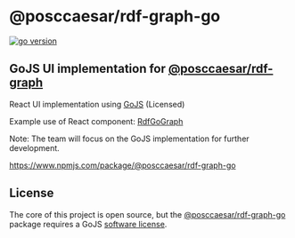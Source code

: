 # @posccaesar/rdf-graph-go

[![go version](https://img.shields.io/npm/v/@posccaesar/rdf-graph-go)](CHANGELOG.md)

## GoJS UI implementation for [@posccaesar/rdf-graph](https://github.com/equinor/rdf-graph)

React UI implementation using [GoJS](https://gojs.net/latest/index.html) (Licensed)

Example use of React component: [RdfGoGraph](/apps/playground/src/components/go/)

Note: The team will focus on the GoJS implementation for further development.

<https://www.npmjs.com/package/@posccaesar/rdf-graph-go>

## License

The core of this project is open source, but the [@posccaesar/rdf-graph-go](https://www.npmjs.com/package/@posccaesar/rdf-graph-go) package requires a GoJS [software license](https://gojs.net/latest/license.html).
